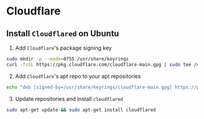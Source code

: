 # Cloudflare

## Install `Cloudflared` on Ubuntu

1. Add `Cloudflare`'s package signing key
```bash
sudo mkdir -p --mode=0755 /usr/share/keyrings
curl -fsSL https://pkg.cloudflare.com/cloudflare-main.gpg | sudo tee /usr/share/keyrings/cloudflare-main.gpg >/dev/null
```

2. Add `Cloudflare`'s apt repo to your apt repositories

```bash
echo "deb [signed-by=/usr/share/keyrings/cloudflare-main.gpg] https://pkg.cloudflare.com/cloudflared any main" | sudo tee /etc/apt/sources.list.d/cloudflared.list
```

3. Update repositories and install `cloudflared`
```bash
sudo apt-get update && sudo apt-get install cloudflared
```

